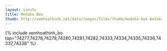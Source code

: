 ```yaml
---
layout: sieutv
title: Medaka Box
thumb: http://xemhoathinh.net/data/images/films/thumb/medaka-box-medaka-box-2012.jpg
---
```

{% include xemhoathinh_bo tap="74277,74278,74279,74280,74281,74282,74333,74334,74335,74336,74337,74338" %} 

